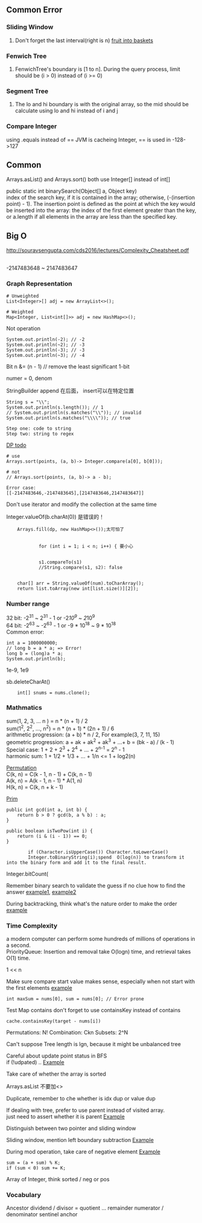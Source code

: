 ## Common Error

### Sliding Window
1. Don't forget the last interval(right is n) [fruit into baskets](https://leetcode.com/problems/fruit-into-baskets/)

### Fenwich Tree
1. FenwichTree's boundary is [1 to n]. During the query process, limit should be (i > 0) instead of (i >= 0)

### Segment Tree
1. The lo and hi boundary is with the original array, so the mid should be calculate using lo and hi instead of i and j

### Compare Integer
using .equals instead of ==
JVM is cacheing Integer, == is used in -128->127

## Common
Arrays.asList() and Arrays.sort() both use Integer[] instead of int[]

public static int binarySearch(Object[] a, Object key)  
index of the search key, if it is contained in the array; otherwise, (-(insertion point) - 1). 
The insertion point is defined as the point at which the key would be inserted into the array: the index of the first element greater than the key, or a.length if all elements in the array are less than the specified key. 

## Big O
http://souravsengupta.com/cds2016/lectures/Complexity_Cheatsheet.pdf


##

-2147483648 ~ 2147483647

### Graph Representation
```
# Unweighted
List<Integer>[] adj = new ArrayList<>();

# Weighted
Map<Integer, List<int[]>> adj = new HashMap<>();
```

Not operation
```
System.out.println(-2); // -2
System.out.println(~2); // -3
System.out.println(-3); // -3
System.out.println(~3); // -4
```

Bit 
n &= (n - 1) // remove the least significant 1-bit

numer = 0, denom


StringBuilder append 在后面， insert可以在特定位置


```
String s = "\\";
System.out.println(s.length()); // 1
// System.out.println(s.matches("\\")); // invalid
System.out.println(s.matches("\\\\")); // true

Step one: code to string
Step two: string to regex
```

[DP todo](https://leetcode.com/discuss/general-discussion/1050391/must-do-dynamic-programming-problems-category-wise)


```
# use 
Arrays.sort(points, (a, b)-> Integer.compare(a[0], b[0]));

# not 
// Arrays.sort(points, (a, b)-> a - b);

Error case:
[[-2147483646,-2147483645],[2147483646,2147483647]]
```

Don't use iterator and modify the collection at the same time



Integer.valueOf(b.charAt(0)) 是错误的！

        Arrays.fill(dp, new HashMap<>());太可怕了
        
        
                for (int i = 1; i < n; i++) { 要小心
                
                
                s1.compareTo(s1) 
                //String.compare(s1, s2): false
                
                
        char[] arr = String.valueOf(num).toCharArray();
        return list.toArray(new int[list.size()][2]);


### Number range
32 bit: -2<sup>31</sup> ~ 2<sup>31</sup> - 1 or -2*10<sup>9</sup> ~ 2*10<sup>9</sup>\
64 bit: -2<sup>63</sup> ~ -2<sup>63</sup> - 1 or -9 * 10<sup>18</sup> ~ 9 * 10<sup>18</sup>  
Common error: 
```
int a = 1000000000;
// long b = a * a; => Error!
long b = (long)a * a;
System.out.println(b);

```
1e-9, 1e9

 sb.deleteCharAt()

        int[] snums = nums.clone();


### Mathmatics
sum(1, 2, 3, ... n ) = n * (n + 1) / 2\
sum(1<sup>2</sup>, 2<sup>2</sup>, ..., n<sup>2</sup>) = n * (n + 1) * (2n + 1) / 6\
arithmetic progression: (a + b) * n / 2, For example(3, 7, 11, 15)\
geometric progression: a + ak + ak<sup>2</sup> + ak<sup>3</sup> + ...+ b = (bk - a) / (k - 1)\
Special case: 1 + 2 + 2<sup>3</sup> + 2<sup>4</sup> + ... + 2<sup>n-1</sup> = 2<sup>n</sup> - 1\
harmonic sum: 1 + 1/2 + 1/3 + ... + 1/n <= 1 + log2(n)

[Permutation](https://github.com/YangLiu0523/Algorithm/blob/master/src/matieral/math/PermutationFormula.java)\
C(k, n) = C(k - 1, n - 1)  + C(k, n - 1)\
A(k, n) = A(k - 1, n - 1) * A(1, n)\
H(k, n) = C(k, n + k - 1)

[Prim](https://github.com/YangLiu0523/Algorithm/blob/master/src/matieral/math/prim/Prim.java)

```
public int gcd(int a, int b) {
    return b > 0 ? gcd(b, a % b) : a;
}

public boolean isTwoPow(int i) {
    return (i & (i - 1)) == 0;
}
```


            if (Character.isUpperCase()) Character.toLowerCase()
            Integer.toBinaryString(i);spend  O(log(n)) to transform it into the binary form and add it to the final result.

Integer.bitCount(

Remember binary search to validate the guess if no clue how to find the answer [example1](https://leetcode.com/problems/minimum-limit-of-balls-in-a-bag/), [example2](https://leetcode.com/problems/split-array-largest-sum/)

During backtracking, think what's the nature order to make the order [example](https://leetcode.com/problems/construct-the-lexicographically-largest-valid-sequence/)

### Time Complexity
a modern computer can perform some hundreds of millions of operations in a second.\
PriorityQueue: Insertion and removal take O(logn) time, and retrieval takes O(1) time.


1 << n

Make sure compare start value makes sense, especially when not start with the first elements
[example](https://leetcode.com/problems/maximum-subarray/)
```
int maxSum = nums[0], sum = nums[0]; // Error prone
```

Test Map contains don't forget to use containsKey instead of contains
```$xslt
cache.containsKey(target - nums[i])
```

Permutations: N!
Combination: Ckn
Subsets: 2^N

Can't suppose Tree length is lgn, because it might be unbalanced tree

Careful about update point status in BFS\
if (!udpated) ..   [Example](https://leetcode.com/problems/map-of-highest-peak/)

Take care of whether the array is sorted

Arrays.asList 不要加<>

Duplicate, remember to che whether is idx dup or value dup

If dealing with tree, prefer to use parent instead of visited array.\
just need to assert whether it is parent [Example](https://leetcode.com/problems/tree-of-coprimes/)

Distinguish between two pointer and sliding window

Sliding window, mention left boundary subtraction [Example](https://leetcode.com/problems/subarray-sum-equals-k/)

During mod operation, take care of negative element [Example](https://leetcode.com/problems/subarray-sums-divisible-by-k/)
```
sum = (a + sum) % K;
if (sum < 0) sum += K;
```

Array of Integer, think sorted / neg or pos

### Vocabulary
Ancestor
dividend / divisor = quotient ... remainder
numerator / denominator
sentinel
anchor



